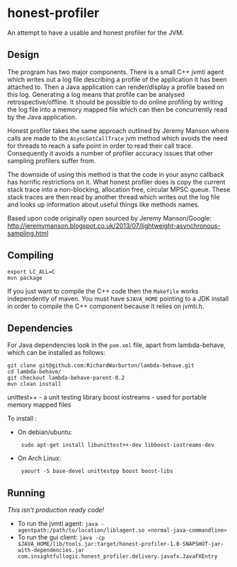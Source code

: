 honest-profiler
===============

An attempt to have a usable and honest profiler for the JVM.

Design
------

The program has two major components. There is a small C++ jvmti agent which
writes out a log file describing a profile of the application it has been
attached to. Then a Java application can render/display a profile based on this
log. Generating a log means that profile can be analysed retrospective/offline.
It should be possible to do online profiling by writing the log file into a
memory mapped file which can then be concurrently read by the Java application.

Honest profiler takes the same approach outlined by Jeremy Manson where calls
are made to the `AsyncGetCallTrace` jvm method which avoids the need for threads
to reach a safe point in order to read their call trace. Consequently it avoids
a number of profiler accuracy issues that other sampling profilers suffer from.

The downside of using this method is that the code in your async callback has
horrific restrictions on it. What honest profiler does is copy the current
stack trace into a non-blocking, allocation free, circular MPSC queue. These
stack traces are then read by another thread which writes out the log file and
looks up information about useful things like methods names.

Based upon code originally open sourced by Jeremy Manson/Google:
http://jeremymanson.blogspot.co.uk/2013/07/lightweight-asynchronous-sampling.html

Compiling
---------

```
export LC_ALL=C
mvn package
```

If you just want to compile the C++ code then the `Makefile` works independently
of maven. You must have `$JAVA_HOME`  pointing to a JDK install in order to
compile the C++ component because it relies on jvmti.h.

Dependencies
------------

For Java dependencies look in the `pom.xml` file, apart from lambda-behave, which can be
installed as follows:

```
git clone git@github.com:RichardWarburton/lambda-behave.git
cd lambda-behave/
git checkout lambda-behave-parent-0.2
mvn clean install
```

unittest++ - a unit testing library
boost iostreams - used for portable memory mapped files

To install :

 * On debian/ubuntu:

        sudo apt-get install libunittest++-dev libboost-iostreams-dev

 * On Arch Linux:

        yaourt -S base-devel unittestpp boost boost-libs

Running
-------

*This isn't production ready code!*

* To run the jvmti agent: `java -agentpath:/path/to/location/liblagent.so <normal-java-commandline>`
* To run the gui client: `java -cp $JAVA_HOME/lib/tools.jar:target/honest-profiler-1.0-SNAPSHOT-jar-with-dependencies.jar com.insightfullogic.honest_profiler.delivery.javafx.JavaFXEntry`

